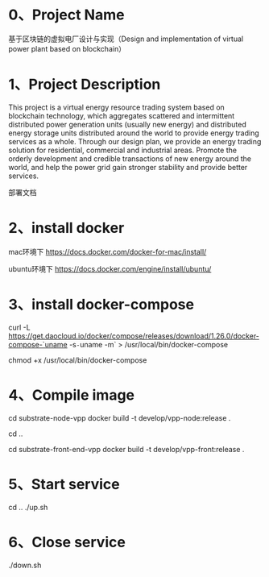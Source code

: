 # 0、Project Name
基于区块链的虚拟电厂设计与实现（Design and implementation of virtual power plant based on blockchain）

# 1、Project Description
This project is a virtual energy resource trading system based on blockchain technology, which aggregates scattered and intermittent distributed power generation units (usually new energy) and distributed energy storage units distributed around the world to provide energy trading services as a whole. Through our design plan, we provide an energy trading solution for residential, commercial and industrial areas. Promote the orderly development and credible transactions of new energy around the world, and help the power grid gain stronger stability and provide better services.

部署文档
# 2、install docker
mac环境下
https://docs.docker.com/docker-for-mac/install/

ubuntu环境下
https://docs.docker.com/engine/install/ubuntu/

# 3、install docker-compose
 curl -L https://get.daocloud.io/docker/compose/releases/download/1.26.0/docker-compose-`uname -s`-`uname -m` > /usr/local/bin/docker-compose

chmod +x /usr/local/bin/docker-compose

# 4、Compile image
cd substrate-node-vpp
docker build -t develop/vpp-node:release .

cd ..

cd substrate-front-end-vpp
docker build -t develop/vpp-front:release .



# 5、Start service
cd ..
./up.sh


# 6、Close service
./down.sh
